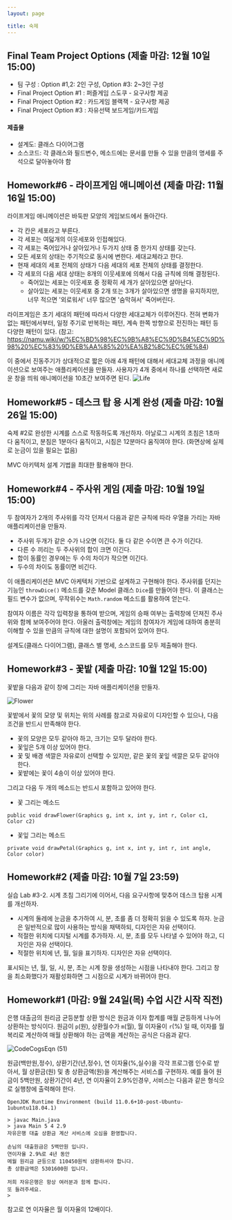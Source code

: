 ```yaml
---
layout: page

title: 숙제
---
```


## Final Team Project Options (제출 마감: 12월 10일 15:00) 

- 팀 구성 : Option #1,2: 2인 구성, Option #3: 2~3인 구성
- Final Project Option #1 : 퍼즐게임 스도쿠 - 요구사항 제공
- Final Project Option #2 : 카드게임 블랙잭 - 요구사항 제공
- Final Project Option #3 : 자유선택 보드게임/카드게임

#### 제출물
- 설계도: 클래스 다이어그램
- 소스코드: 각 클래스와 필드변수, 메소드에는 문서를 만들 수 있을 만큼의 명세를 주석으로 달아놓아야 함


## Homework#6 - 라이프게임 애니메이션 (제출 마감: 11월 16일 15:00) 

라이프게임 애니메이션은 바둑판 모양의 게임보드에서 돌아간다.

- 각 칸은 세포라고 부른다.
- 각 세포는 여덟개의 이웃세포와 인접해있다.
- 각 세포는 죽어있거나 살아있거나 두가지 상태 중 한가지 상태를 갖는다.
- 모든 세포의 상태는 주기적으로 동시에 변한다. 세대교체라고 한다.
- 현재 세대의 세포 전체의 상태가 다음 세대의 세포 전체의 상태를 결정한다.
- 각 세포의 다음 세대 상태는 8개의 이웃세포에 의해서 다음 규칙에 의해 결정된다.
	- 죽어있는 세포는 이웃세포 중 정확히 세 개가 살아있으면 살아난다.
	- 살아있는 세포는 이웃세포 중 2개 또는 3개가 살아있으면 생명을 유지하지만, 너무 적으면 '외로워서' 너무 많으면 '숨막혀서' 죽어버린다.

라이프게임은 초기 세대의 패턴에 따라서 다양한 세대교체가 이루어진다.
전혀 변화가 없는 패턴에서부터, 일정 주기로 반복하는 패턴, 계속 한쪽 방향으로 전진하는 패턴 등
다양한 패턴이 있다. 
(참고: https://namu.wiki/w/%EC%BD%98%EC%9B%A8%EC%9D%B4%EC%9D%98%20%EC%83%9D%EB%AA%85%20%EA%B2%8C%EC%9E%84)

이 중에서 진동주기가 상대적으로 짧은 아래 4개 패턴에 대해서 세대교체 과정을 애니메이션으로 보여주는
애플리케이션을 만들자.
사용자가 4개 중에서 하나를 선택하면 새로운 창을 띄워 애니메이션을 10초간 보여주면 된다.
![Life](https://i.imgur.com/Izc2hjR.png) 



## Homework#5 - 데스크 탑 용 시계 완성 (제출 마감: 10월 26일 15:00)

숙제 #2로 완성한 시계를 스스로 작동하도록 개선하자.
아날로그 시계의 초침은 1초마다 움직이고, 분침은 1분마다 움직이고, 시침은 12분마다 움직여야 한다.
(화면상에 실제로 눈금이 있을 필요는 없음)

MVC 아키텍처 설계 기법을 최대한 활용해야 한다.

## Homework#4 - 주사위 게임 (제출 마감: 10월 19일 15:00)

두 참여자가 2개의 주사위를 각각 던져서 
다음과 같은 규칙에 따라 우열을 가리는 자바 애플리케이션을 만들자.

- 주사위 두개가 같은 수가 나오면 이긴다. 둘 다 같은 수이면 큰 수가 이긴다.
- 다른 수 끼리는 두 주사위의 합이 크면 이긴다.
- 합이 동률인 경우에는 두 수의 차이가 작으면 이긴다.
- 두수의 차이도 동률이면 비긴다.

이 애플리케이션은 MVC 아케텍처 기반으로 설계하고 구현해야 한다.
주사위를 던지는 기능인 `throwDice()` 메소드를 갖춘 Model 클래스 `Dice`를 만들어야 한다.
이 클래스는 필드 변수가 없으며, 무작위수는 `Math.random` 메소드를 활용하여 얻는다.

참여자 이름은 각각 입력창을 통하여 받으며,
게임의 승패 여부는 출력창에 던져진 주사위와 함께 보여주어야 한다.
아울러 출력창에는 게임의 참여자가 게임에 대하여 충분히 이해할 수 있을 만큼의
규칙에 대한 설명이 포함되어 있어야 한다.

설계도(클래스 다이어그램), 클래스 별 명세, 소스코드를 모두 제출해야 한다.



## Homework#3 - 꽃밭 (제출 마감: 10월 12일 15:00)

꽃밭을 다음과 같이 창에 그리는 자바 애플리케이션을 만들자.

![Flower](https://i.imgur.com/Ufy7rsS.png)

꽃밭에서 꽃의 모양 및 위치는 위의 사례를 참고로 자유로이 디자인할 수 있으나, 
다음 조건을 반드시 만족해야 한다.

- 꽃의 모양은 모두 같아야 하고, 크기는 모두 달라야 한다.
- 꽃잎은 5개 이상 있어야 한다.
- 꽃 및 배경 색깔은 자유로이 선택할 수 있지만, 같은 꽃의 꽃잎 색깔은 모두 같아야 한다.
- 꽃밭에는 꽃이 4송이 이상 있어야 한다.

그리고 다음 두 개의 메소드는 반드시 포함하고 있어야 한다.

- 꽃 그리는 메소드

``` public void drawFlower(Graphics g, int x, int y, int r, Color c1, Color c2) ```

- 꽃잎 그리는 메소드

``` private void drawPetal(Graphics g, int x, int y, int r, int angle, Color color) ```


## Homework#2 (제출 마감: 10월 7일 23:59)

실습 Lab #3-2. 시계 초침 그리기에 이어서, 다음 요구사항에 맞추어 데스크 탑용 시계를 개선하자.

- 시계의 둘레에 눈금을 추가하여 시, 분, 초를 좀 더 정확히 읽을 수 있도록 하자. 
눈금은 일반적으로 많이 사용하는 방식을 채택하되, 디자인은 자유 선택이다.
- 적절한 위치에 디지털 시계를 추가하자. 시, 분, 초를 모두 나타낼 수 있어야 하고,
디자인은 자유 선택이다.
- 적절한 위치에 년, 월, 일을 표기하자. 디자인은 자유 선택이다.

표시되는 년, 월, 일, 시, 분, 초는 시계 창을 생성하는 시점을 나타내야 한다.
그리고 창을 최소화했다가 재활성화하면 그 시점으로 시계가 바뀌어야 한다.




## Homework#1 (마감: 9월 24일(목) 수업 시간 시작 직전)

은행 대출금의 원리금 균등분할 상환 방식은 원금과 이자 합계를 매월 균등하게 나누어 상환하는 방식이다. 원금이 `p`(원), 상환월수가 `m`(월), 월 이자율이 `r`(%) 일 때, 이자를 월 복리로 계산하여 매월 상환해야 하는 금액을 계산하는 공식은 다음과 같다.

![CodeCogsEqn (51)](https://i.imgur.com/1N3rFiG.gif)

원금(백만원,정수), 상환기간(년,정수), 연 이자율(%,실수)을 각각 프로그램 인수로 받아서, 월 상환금(원) 및 총 상환금액(원)을 계산해주는 서비스를 구현하자. 예를 들어 원금이 5백만원, 상환기간이 4년, 연 이자율이 2.9%인경우, 서비스는 다음과 같은 형식으로 실행창에 출력해야 한다.

```
OpenJDK Runtime Environment (build 11.0.6+10-post-Ubuntu-1ubuntu118.04.1)

> javac Main.java
> java Main 5 4 2.9
자유은행 대출 상환금 계산 서비스에 오심을 환영합니다.

손님의 대출원금은 5백만원 입니다.
연이자율 2.9%로 4년 동안
메월 원리금 균등으로 110450원씩 상환하셔야 합니다.
총 상환금액은 5301600원 입니다.

저희 자유은행은 항상 여러분과 함께 합니다.
또 들려주세요.
>
```

참고로 연 이자율은 월 이자율의 12배이다.
